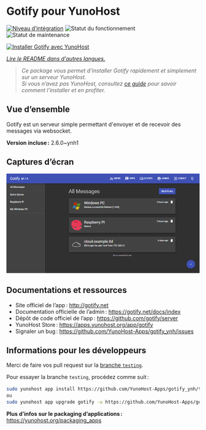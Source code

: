 <!--
Nota bene : ce README est automatiquement généré par <https://github.com/YunoHost/apps/tree/master/tools/readme_generator>
Il NE doit PAS être modifié à la main.
-->

# Gotify pour YunoHost

[![Niveau d’intégration](https://dash.yunohost.org/integration/gotify.svg)](https://ci-apps.yunohost.org/ci/apps/gotify/) ![Statut du fonctionnement](https://ci-apps.yunohost.org/ci/badges/gotify.status.svg) ![Statut de maintenance](https://ci-apps.yunohost.org/ci/badges/gotify.maintain.svg)

[![Installer Gotify avec YunoHost](https://install-app.yunohost.org/install-with-yunohost.svg)](https://install-app.yunohost.org/?app=gotify)

*[Lire le README dans d'autres langues.](./ALL_README.md)*

> *Ce package vous permet d’installer Gotify rapidement et simplement sur un serveur YunoHost.*  
> *Si vous n’avez pas YunoHost, consultez [ce guide](https://yunohost.org/install) pour savoir comment l’installer et en profiter.*

## Vue d’ensemble

Gotify est un serveur simple permettant d'envoyer et de recevoir des messages via websocket.


**Version incluse :** 2.6.0~ynh1

## Captures d’écran

![Capture d’écran de Gotify](./doc/screenshots/ui.png)

## Documentations et ressources

- Site officiel de l’app : <http://gotify.net>
- Documentation officielle de l’admin : <https://gotify.net/docs/index>
- Dépôt de code officiel de l’app : <https://github.com/gotify/server>
- YunoHost Store : <https://apps.yunohost.org/app/gotify>
- Signaler un bug : <https://github.com/YunoHost-Apps/gotify_ynh/issues>

## Informations pour les développeurs

Merci de faire vos pull request sur la [branche `testing`](https://github.com/YunoHost-Apps/gotify_ynh/tree/testing).

Pour essayer la branche `testing`, procédez comme suit :

```bash
sudo yunohost app install https://github.com/YunoHost-Apps/gotify_ynh/tree/testing --debug
ou
sudo yunohost app upgrade gotify -u https://github.com/YunoHost-Apps/gotify_ynh/tree/testing --debug
```

**Plus d’infos sur le packaging d’applications :** <https://yunohost.org/packaging_apps>
